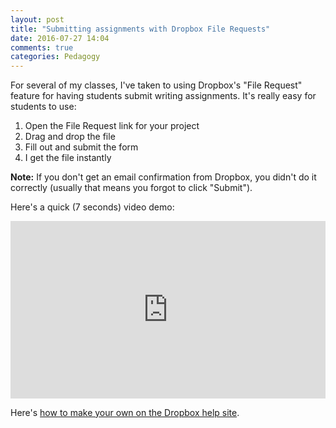 ```yaml
---
layout: post
title: "Submitting assignments with Dropbox File Requests"
date: 2016-07-27 14:04
comments: true
categories: Pedagogy
---
```


For several of my classes, I've taken to using Dropbox's "File Request" feature for having students submit writing assignments. It's really easy for students to use:

1. Open the File Request link for your project
2. Drag and drop the file
3. Fill out and submit the form
4. I get the file instantly

**Note:** If you don't get an email confirmation from Dropbox, you didn't do it correctly (usually that means you forgot to click "Submit").

Here's a quick (7 seconds) video demo:

<style>.embed-container { position: relative; padding-bottom: 56.25%; height: 0; overflow: hidden; max-width: 100%; } .embed-container iframe, .embed-container object, .embed-container embed { position: absolute; top: 0; left: 0; width: 100%; height: 100%; }</style><div class='embed-container'><iframe src='https://www.youtube.com/embed//VDl9jJbxO9o?rel=0' frameborder='0' allowfullscreen></iframe></div>

Here's [how to make your own on the Dropbox help site](https://www.dropbox.com/help/9090).
